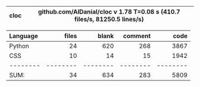 cloc|github.com/AlDanial/cloc v 1.78  T=0.08 s (410.7 files/s, 81250.5 lines/s)
--- | ---

Language|files|blank|comment|code
:-------|-------:|-------:|-------:|-------:
Python|24|620|268|3867
CSS|10|14|15|1942
--------|--------|--------|--------|--------
SUM:|34|634|283|5809
